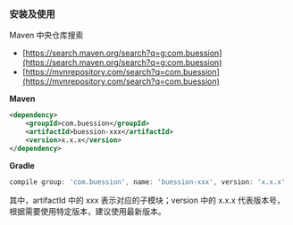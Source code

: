 ### 安装及使用

Maven 中央仓库搜索

- [https://search.maven.org/search?q=g:com.buession](https://search.maven.org/search?q=g:com.buession)
- [https://mvnrepository.com/search?q=com.buession](https://mvnrepository.com/search?q=com.buession)

**Maven**

```xml
<dependency>
    <groupId>com.buession</groupId>
    <artifactId>buession-xxx</artifactId>
    <version>x.x.x</version>
</dependency>
```

**Gradle**

```gradle
compile group: 'com.buession', name: 'buession-xxx', version: 'x.x.x'
```

其中，artifactId 中的 xxx 表示对应的子模块；version 中的 x.x.x 代表版本号，根据需要使用特定版本，建议使用最新版本。